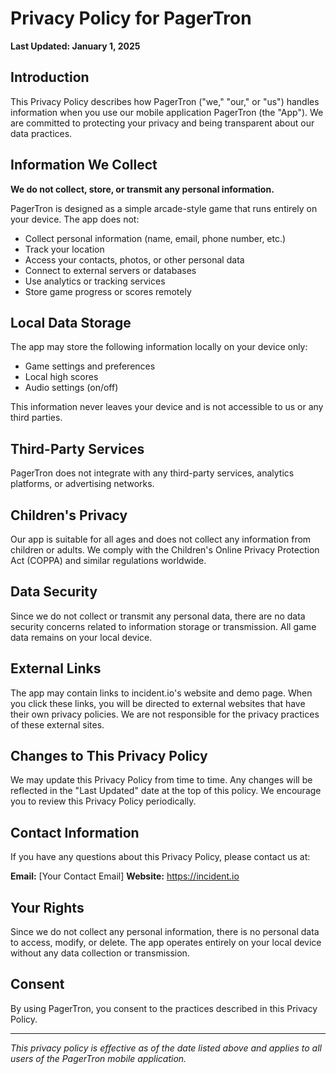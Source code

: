 # Privacy Policy for PagerTron

**Last Updated: January 1, 2025**

## Introduction

This Privacy Policy describes how PagerTron ("we," "our," or "us") handles information when you use our mobile application PagerTron (the "App"). We are committed to protecting your privacy and being transparent about our data practices.

## Information We Collect

**We do not collect, store, or transmit any personal information.**

PagerTron is designed as a simple arcade-style game that runs entirely on your device. The app does not:
- Collect personal information (name, email, phone number, etc.)
- Track your location
- Access your contacts, photos, or other personal data
- Connect to external servers or databases
- Use analytics or tracking services
- Store game progress or scores remotely

## Local Data Storage

The app may store the following information locally on your device only:
- Game settings and preferences
- Local high scores
- Audio settings (on/off)

This information never leaves your device and is not accessible to us or any third parties.

## Third-Party Services

PagerTron does not integrate with any third-party services, analytics platforms, or advertising networks.

## Children's Privacy

Our app is suitable for all ages and does not collect any information from children or adults. We comply with the Children's Online Privacy Protection Act (COPPA) and similar regulations worldwide.

## Data Security

Since we do not collect or transmit any personal data, there are no data security concerns related to information storage or transmission. All game data remains on your local device.

## External Links

The app may contain links to incident.io's website and demo page. When you click these links, you will be directed to external websites that have their own privacy policies. We are not responsible for the privacy practices of these external sites.

## Changes to This Privacy Policy

We may update this Privacy Policy from time to time. Any changes will be reflected in the "Last Updated" date at the top of this policy. We encourage you to review this Privacy Policy periodically.

## Contact Information

If you have any questions about this Privacy Policy, please contact us at:

**Email:** [Your Contact Email]
**Website:** https://incident.io

## Your Rights

Since we do not collect any personal information, there is no personal data to access, modify, or delete. The app operates entirely on your local device without any data collection or transmission.

## Consent

By using PagerTron, you consent to the practices described in this Privacy Policy.

---

*This privacy policy is effective as of the date listed above and applies to all users of the PagerTron mobile application.*